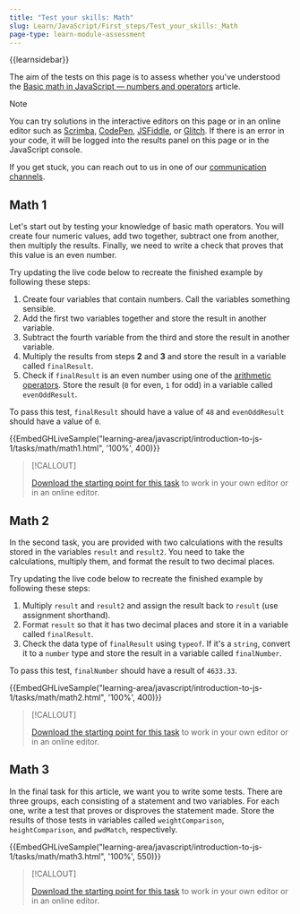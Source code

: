 ```yaml
---
title: "Test your skills: Math"
slug: Learn/JavaScript/First_steps/Test_your_skills:_Math
page-type: learn-module-assessment
---
```


{{learnsidebar}}

The aim of the tests on this page is to assess whether you've understood the [Basic math in JavaScript — numbers and operators](/en-US/docs/Learn/JavaScript/First_steps/Math) article.

> [!NOTE]
> You can try solutions in the interactive editors on this page or in an online editor such as [Scrimba](https://v2.scrimba.com/new?in=o0mdn&tpl=s0b3t590ql), [CodePen](https://codepen.io/), [JSFiddle](https://jsfiddle.net/), or [Glitch](https://glitch.com/).
> If there is an error in your code, it will be logged into the results panel on this page or in the JavaScript console.
>
> If you get stuck, you can reach out to us in one of our [communication channels](/en-US/docs/MDN/Community/Communication_channels).

## Math 1

Let's start out by testing your knowledge of basic math operators.
You will create four numeric values, add two together, subtract one from another, then multiply the results.
Finally, we need to write a check that proves that this value is an even number.

Try updating the live code below to recreate the finished example by following these steps:

1. Create four variables that contain numbers. Call the variables something sensible.
2. Add the first two variables together and store the result in another variable.
3. Subtract the fourth variable from the third and store the result in another variable.
4. Multiply the results from steps **2** and **3** and store the result in a variable called `finalResult`.
5. Check if `finalResult` is an even number using one of the [arithmetic operators](/en-US/docs/Learn/JavaScript/First_steps/Math#arithmetic_operators). Store the result (`0` for even, `1` for odd) in a variable called `evenOddResult`.

To pass this test, `finalResult` should have a value of `48` and `evenOddResult` should have a value of `0`.

{{EmbedGHLiveSample("learning-area/javascript/introduction-to-js-1/tasks/math/math1.html", '100%', 400)}}

> [!CALLOUT]
>
> [Download the starting point for this task](https://github.com/mdn/learning-area/blob/main/javascript/introduction-to-js-1/tasks/math/math1-download.html) to work in your own editor or in an online editor.

## Math 2

In the second task, you are provided with two calculations with the results stored in the variables `result` and `result2`.
You need to take the calculations, multiply them, and format the result to two decimal places.

Try updating the live code below to recreate the finished example by following these steps:

1. Multiply `result` and `result2` and assign the result back to `result` (use assignment shorthand).
2. Format `result` so that it has two decimal places and store it in a variable called `finalResult`.
3. Check the data type of `finalResult` using `typeof`. If it's a `string`, convert it to a `number` type and store the result in a variable called `finalNumber`.

To pass this test, `finalNumber` should have a result of `4633.33`.

{{EmbedGHLiveSample("learning-area/javascript/introduction-to-js-1/tasks/math/math2.html", '100%', 400)}}

> [!CALLOUT]
>
> [Download the starting point for this task](https://github.com/mdn/learning-area/blob/main/javascript/introduction-to-js-1/tasks/math/math2-download.html) to work in your own editor or in an online editor.

## Math 3

In the final task for this article, we want you to write some tests.
There are three groups, each consisting of a statement and two variables.
For each one, write a test that proves or disproves the statement made.
Store the results of those tests in variables called `weightComparison`, `heightComparison`, and `pwdMatch`, respectively.

{{EmbedGHLiveSample("learning-area/javascript/introduction-to-js-1/tasks/math/math3.html", '100%', 550)}}

> [!CALLOUT]
>
> [Download the starting point for this task](https://github.com/mdn/learning-area/blob/main/javascript/introduction-to-js-1/tasks/math/math3-download.html) to work in your own editor or in an online editor.
